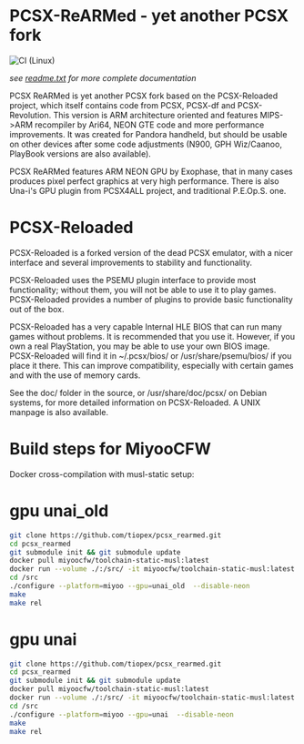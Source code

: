 PCSX-ReARMed - yet another PCSX fork
====================================

![CI (Linux)](https://github.com/notaz/pcsx_rearmed/workflows/CI%20(Linux)/badge.svg)

*see [readme.txt](readme.txt) for more complete documentation*

PCSX ReARMed is yet another PCSX fork based on the PCSX-Reloaded project,
which itself contains code from PCSX, PCSX-df and PCSX-Revolution. This
version is ARM architecture oriented and features MIPS->ARM recompiler by
Ari64, NEON GTE code and more performance improvements. It was created for
Pandora handheld, but should be usable on other devices after some code
adjustments (N900, GPH Wiz/Caanoo, PlayBook versions are also available).

PCSX ReARMed features ARM NEON GPU by Exophase, that in many cases produces
pixel perfect graphics at very high performance. There is also Una-i's GPU
plugin from PCSX4ALL project, and traditional P.E.Op.S. one.


PCSX-Reloaded
=============

PCSX-Reloaded is a forked version of the dead PCSX emulator, with a nicer
interface and several improvements to stability and functionality.

PCSX-Reloaded uses the PSEMU plugin interface to provide most functionality;
without them, you will not be able to use it to play games. PCSX-Reloaded
provides a number of plugins to provide basic functionality out of the box.

PCSX-Reloaded has a very capable Internal HLE BIOS that can run many games
without problems. It is recommended that you use it. However, if you own a
real PlayStation, you may be able to use your own BIOS image. PCSX-Reloaded
will find it in ~/.pcsx/bios/ or /usr/share/psemu/bios/ if you place it there.
This can improve compatibility, especially with certain games and with the
use of memory cards.

See the doc/ folder in the source, or /usr/share/doc/pcsx/ on Debian systems,
for more detailed information on PCSX-Reloaded. A UNIX manpage is also
available.


Build steps for MiyooCFW
=============

Docker cross-compilation with musl-static setup:

# gpu unai_old
```sh
git clone https://github.com/tiopex/pcsx_rearmed.git
cd pcsx_rearmed
git submodule init && git submodule update
docker pull miyoocfw/toolchain-static-musl:latest
docker run --volume ./:/src/ -it miyoocfw/toolchain-static-musl:latest
cd /src
./configure --platform=miyoo --gpu=unai_old  --disable-neon
make
make rel
```

# gpu unai
```sh
git clone https://github.com/tiopex/pcsx_rearmed.git
cd pcsx_rearmed
git submodule init && git submodule update
docker pull miyoocfw/toolchain-static-musl:latest
docker run --volume ./:/src/ -it miyoocfw/toolchain-static-musl:latest
cd /src
./configure --platform=miyoo --gpu=unai  --disable-neon
make
make rel
```